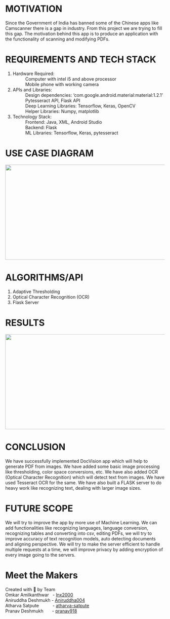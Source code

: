 # MOTIVATION
Since the Government of India has banned some of the Chinese apps like Camscanner there is a gap in industry. From this project we are trying to fill this gap. The motivation behind this app is to produce an application with the functionality of scanning and modifying PDFs.

# REQUIREMENTS AND TECH STACK
1. Hardware Required:\
&nbsp; &nbsp; &nbsp; &nbsp; &nbsp; Computer with intel i5 and above processor \
&nbsp; &nbsp; &nbsp; &nbsp; &nbsp; Mobile phone with working camera
2. APIs and Libraries: \
&nbsp; &nbsp; &nbsp; &nbsp; &nbsp; Design dependencies: ‘com.google.android.material:material:1.2.1’ \
&nbsp; &nbsp; &nbsp; &nbsp; &nbsp; Pytesseract API, Flask API \
&nbsp; &nbsp; &nbsp; &nbsp; &nbsp; Deep Learning Libraries: Tensorflow, Keras, OpenCV \
&nbsp; &nbsp; &nbsp; &nbsp; &nbsp; Helper Libraries: Numpy, matplotlib
3. Technology Stack: \
&nbsp; &nbsp; &nbsp; &nbsp; &nbsp; Frontend: Java, XML, Android Studio \
&nbsp; &nbsp; &nbsp; &nbsp; &nbsp; Backend: Flask \
&nbsp; &nbsp; &nbsp; &nbsp; &nbsp; ML Libraries: Tensorflow, Keras, pytesseract

# USE CASE DIAGRAM
<p align="center">
<img src="https://github.com/lnx2000/DocVision/blob/main/Images/USE%20CASE%20DIAGRAM.png" width="600" height="300">
</p>

# ALGORITHMS/API
1.   Adaptive Thresholding
2.   Optical Character Recognition (OCR)
3.   Flask Server


# RESULTS
<p align="center">
<img src="https://github.com/lnx2000/DocVision/blob/main/Images/Result.png" width="600" height="300">
</p>


# CONCLUSION
We have successfully implemented DocVision app which will help to generate PDF from images. We have added some basic image processing like thresholding, color space conversions, etc. We have also added OCR (Optical Character Recognition) which will detect text from images. We have used Tesseract OCR for the same. We have also built a FLASK server to do heavy work like recognizing text, dealing with larger image sizes.

# FUTURE SCOPE
We will try to improve the app by more use of  Machine Learning. We can add functionalities like recognizing languages, language conversion, recognizing tables and converting into csv, editing PDFs, we will try to improve accuracy of text recognition models, auto detecting documents and aligning perspective. We will try to make the server efficient to handle multiple requests at a time, we will improve privacy by adding encryption of every image going to the servers.

# Meet the Makers
Created with 💖 by Team \
Omkar Amilkanthwar  &nbsp; -  [lnx2000](https://github.com/lnx2000)\
Aniruddha Deshmukh   - [Aniruddha004](https://github.com/Aniruddha004) \
Atharva Satpute     &nbsp;&nbsp;&nbsp;&nbsp;&nbsp;&nbsp;&nbsp;&nbsp;&nbsp; - [atharva-satpute](https://github.com/atharva-satpute) \
Pranav Deshmukh      &nbsp;&nbsp;&nbsp;&nbsp;&nbsp;&nbsp;- [pranav918](https://github.com/pranav918)


